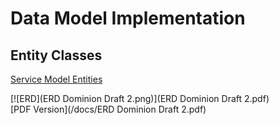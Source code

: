 # Data Model Implementation

## Entity Classes
[Service Model Entities](https://github.com/dominion-game/dominion-service/tree/master/src/main/java/edu/cnm/deepdive/dominionservice/model/entity)

[![ERD](ERD Dominion Draft 2.png)](ERD Dominion Draft 2.pdf)  
[PDF Version](/docs/ERD Dominion Draft 2.pdf)

